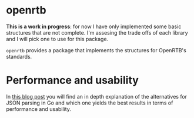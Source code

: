 # openrtb
**This is a work in progress**: for now I have only implemented some basic structures that are not complete. I'm assesing the trade offs of each library and I will pick one to use for this package.

`openrtb` provides a package that implements the structures for OpenRTB's standards. 

# Performance and usability
In [this blog post](https://blog.matiaspan.dev/posts/fast-json-parsing-for-open-rtb/) you will find an in depth explanation of the alternatives for JSON parsing in Go and which one yields the best results in terms of performance and usability.
